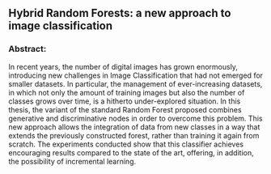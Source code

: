 ## Hybrid Random Forests: a new approach to image classification

### Abstract: 
In recent years, the number of digital images has grown enormously, introducing new challenges in Image Classification that had not emerged for smaller datasets. In particular, the management of ever-increasing datasets, in which not only the amount of training images but also the number of classes grows over time, is a hitherto under-explored situation. In this thesis, the variant of the standard Random Forest proposed combines generative and discriminative nodes in order to overcome this problem. This new approach allows the integration of data from new classes in a way that extends the previously constructed forest, rather than training it again from scratch. The experiments conducted show that this classifier achieves encouraging results compared to the state of the art, offering, in addition, the possibility of incremental learning.

